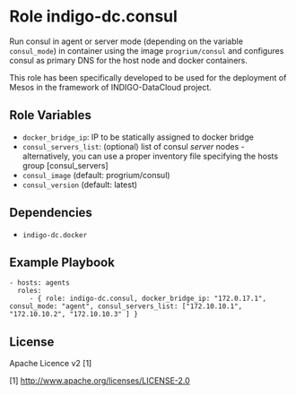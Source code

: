 Role indigo-dc.consul
=========

Run consul in agent or server mode (depending on the variable `consul_mode`) in container using the image `progrium/consul` and configures consul as primary DNS for the host node and docker containers.

This role has been specifically developed to be used for the deployment of Mesos in the framework of INDIGO-DataCloud project.

Role Variables
--------------

- `docker_bridge_ip`: IP to be statically assigned to docker bridge
- `consul_servers_list`: (optional) list of consul *server* nodes - alternatively, you can use a proper inventory file specifying the hosts group [consul_servers]
- `consul_image` (default: progrium/consul)
- `consul_version` (default: latest)

Dependencies
------------

- `indigo-dc.docker`

Example Playbook
----------------

    - hosts: agents
      roles:
         - { role: indigo-dc.consul, docker_bridge_ip: "172.0.17.1", consul_mode: "agent", consul_servers_list: ["172.10.10.1", "172.10.10.2", "172.10.10.3" ] }

License
-------

Apache Licence v2 [1]

[1] http://www.apache.org/licenses/LICENSE-2.0


